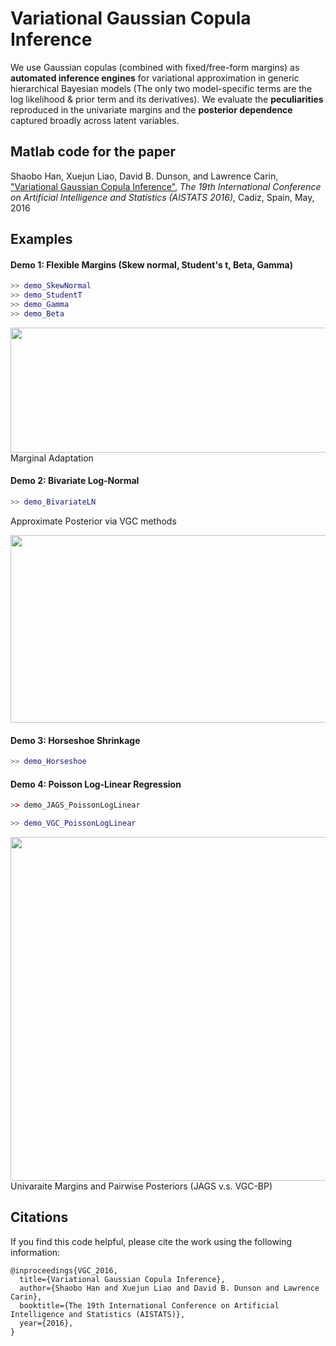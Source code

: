 # Variational Gaussian Copula Inference

We use Gaussian copulas (combined with fixed/free-form margins) as **automated inference engines** for variational approximation in generic hierarchical Bayesian models (The only two model-specific terms are the log likelihood & prior term and its derivatives). We evaluate the **peculiarities** reproduced in the univariate margins and the **posterior dependence** captured broadly across latent variables.

## Matlab code for the paper

Shaobo Han, Xuejun Liao, David B. Dunson, and Lawrence Carin, <a href="http://people.ee.duke.edu/~lcarin/VGC_AISTATS2016.pdf"> "Variational Gaussian Copula Inference"</a>, *The 19th International Conference on Artificial Intelligence and Statistics (AISTATS 2016)*, Cadiz, Spain, May, 2016

## Examples

#### Demo 1: Flexible Margins (Skew normal, Student's t, Beta, Gamma) 

```Matlab
>> demo_SkewNormal
>> demo_StudentT
>> demo_Gamma
>> demo_Beta
```

<a href="url"><img src="https://github.com/shaobohan/VariationalGaussianCopula/blob/master/figure/margins.png" align="center" height="200" width="800"></a>
Marginal Adaptation

#### Demo 2: Bivariate Log-Normal

```Matlab
>> demo_BivariateLN
```
Approximate Posterior via VGC methods

<a href="url"><img src="https://github.com/shaobohan/VariationalGaussianCopula/blob/master/figure/lognormal.png" align="center" height="300" width="800"></a>


#### Demo 3: Horseshoe Shrinkage

```Matlab
>> demo_Horseshoe
```

#### Demo 4: Poisson Log-Linear Regression


```r
>> demo_JAGS_PoissonLogLinear
```
```Matlab
>> demo_VGC_PoissonLogLinear
```

<a href="url"><img src="https://github.com/shaobohan/VariationalGaussianCopula/blob/master/figure/VGC-JAGS.png" align="center" height="550" width="800"></a>
Univaraite Margins and Pairwise Posteriors (JAGS v.s. VGC-BP)

## Citations

If you find this code helpful, please cite the work using the following information:

    @inproceedings{VGC_2016,
      title={Variational Gaussian Copula Inference},
      author={Shaobo Han and Xuejun Liao and David B. Dunson and Lawrence Carin},
      booktitle={The 19th International Conference on Artificial Intelligence and Statistics (AISTATS)},
      year={2016},
    }
